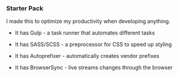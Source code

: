 ### Starter Pack

I made this to optimize my productivity when developing anything.


* It has Gulp - a task runner that automates different tasks

* It has SASS/SCSS - a preprocessor for CSS to speed up styling

* It has Autoprefixer - automatically creates vendor prefixes 

* It has BrowserSync - live streams changes through the browser

